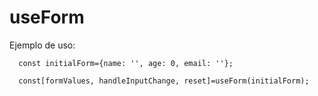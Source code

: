 # useForm

Ejemplo de uso:

```
  const initialForm={name: '', age: 0, email: ''};

  const[formValues, handleInputChange, reset]=useForm(initialForm);
```

